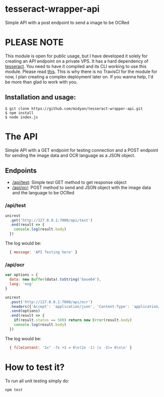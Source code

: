 # **tesseract-wrapper-api**
  Simple API with a post endpoint to send a image to be OCRed

# PLEASE NOTE
  This module is open for public usage, but I have developed it solely for creating an API endpoint on a private VPS. It has a hard dependency of [tesseract](https://github.com/tesseract-ocr). You need to have it compiled and its CLI working to use this module. Please read [this](https://github.com/tesseract-ocr/tesseract/wiki/Compiling).
  This is why there is no TravisCI for the module for now, I plan creating a complex deployment later on. If you wanna help, I'd be more than glad to work with you.

## Installation and usage:
  ```
  $ git clone https://github.com/midyan/tesseract-wrapper-api.git
  $ npm install
  $ node index.js
  ```

# The API
  Simple API with a GET endpoint for testing connection and a POST endpoint for sending the image data and OCR language as a JSON object.

## Endpoints
  - [/api/test](#/api/test): Simple test GET method to get response object
  - [/api/ocr](#/api/ocr): POST method to send and JSON object with the image data and the language to be OCRed


### /api/test

  ```javascript
  unirest
    .get('http://127.0.0.1:7000/api/test')
    .end(result => {
      console.log(result.body)
    })
  ```

  The log would be:

  ```javascript
    { message: 'API Testing here' }
  ```


### /api/ocr

  ```javascript
  var options = {
    data: new Buffer(data).toString('base64'),
    lang: 'eng'
  }

  unirest
    .post('http://127.0.0.1:7000/api/ocr')
    .headers({'Accept': 'application/json', 'Content-Type': 'application/json'})
    .send(options)
    .end(result => {
      if(result.status == 500) return new Error(result.body)
      console.log(result.body)
    })
  ```

  The log would be:
  ```javascript
    { fileContent: '2x" -7x +3 = 0\n(2x -1) (x -3)= 0\n\n' }
  ```

# How to test it?
  To run all unit testing simply do:
  ```
  npm test
  ```
